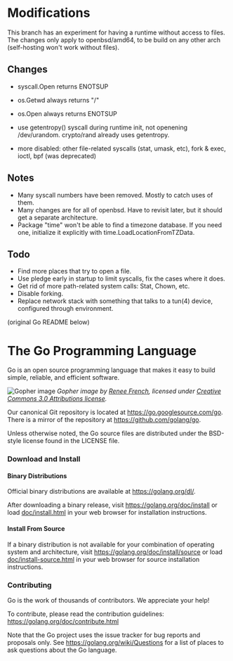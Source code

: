 # Modifications

This branch has an experiment for having a runtime without access
to files. The changes only apply to openbsd/amd64, to be build on
any other arch (self-hosting won't work without files).

## Changes

- syscall.Open returns ENOTSUP
- os.Getwd always returns "/"
- os.Open always returns ENOTSUP
- use getentropy() syscall during runtime init, not openening /dev/urandom. crypto/rand already uses getentropy.

- more disabled: other file-related syscalls (stat, umask, etc), fork & exec, ioctl, bpf (was deprecated)

## Notes
- Many syscall numbers have been removed. Mostly to catch uses of them.
- Many changes are for all of openbsd. Have to revisit later, but it should get a separate architecture.
- Package "time" won't be able to find a timezone database. If you need one, initialize it explicitly with time.LoadLocationFromTZData.

## Todo

- Find more places that try to open a file.
- Use pledge early in startup to limit syscalls, fix the cases where it does.
- Get rid of more path-related system calls: Stat, Chown, etc.
- Disable forking.
- Replace network stack with something that talks to a tun(4) device, configured through environment.


(original Go README below)


# The Go Programming Language

Go is an open source programming language that makes it easy to build simple,
reliable, and efficient software.

![Gopher image](doc/gopher/fiveyears.jpg)
*Gopher image by [Renee French][rf], licensed under [Creative Commons 3.0 Attributions license][cc3-by].*

Our canonical Git repository is located at https://go.googlesource.com/go.
There is a mirror of the repository at https://github.com/golang/go.

Unless otherwise noted, the Go source files are distributed under the
BSD-style license found in the LICENSE file.

### Download and Install

#### Binary Distributions

Official binary distributions are available at https://golang.org/dl/.

After downloading a binary release, visit https://golang.org/doc/install
or load [doc/install.html](./doc/install.html) in your web browser for installation
instructions.

#### Install From Source

If a binary distribution is not available for your combination of
operating system and architecture, visit
https://golang.org/doc/install/source or load [doc/install-source.html](./doc/install-source.html)
in your web browser for source installation instructions.

### Contributing

Go is the work of thousands of contributors. We appreciate your help!

To contribute, please read the contribution guidelines:
	https://golang.org/doc/contribute.html

Note that the Go project uses the issue tracker for bug reports and
proposals only. See https://golang.org/wiki/Questions for a list of
places to ask questions about the Go language.

[rf]: https://reneefrench.blogspot.com/
[cc3-by]: https://creativecommons.org/licenses/by/3.0/
